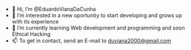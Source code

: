 - 👋 Hi, I’m @EduardoVianaDaCunha
- 👀 I’m interested in a new oportunity to start developing and grows up with its experience
- 🌱 I’m currently learning Web development and programming and soon Ethical Hacking
- 📫 To get in contact, send an E-mail to duviana2000@gmail.com
